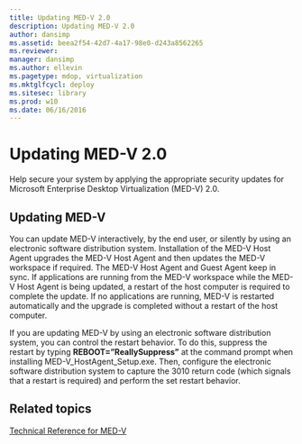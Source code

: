 ```yaml
---
title: Updating MED-V 2.0
description: Updating MED-V 2.0
author: dansimp
ms.assetid: beea2f54-42d7-4a17-98e0-d243a8562265
ms.reviewer: 
manager: dansimp
ms.author: ellevin
ms.pagetype: mdop, virtualization
ms.mktglfcycl: deploy
ms.sitesec: library
ms.prod: w10
ms.date: 06/16/2016
---
```



# Updating MED-V 2.0


Help secure your system by applying the appropriate security updates for Microsoft Enterprise Desktop Virtualization (MED-V) 2.0.

## Updating MED-V


You can update MED-V interactively, by the end user, or silently by using an electronic software distribution system. Installation of the MED-V Host Agent upgrades the MED-V Host Agent and then updates the MED-V workspace if required. The MED-V Host Agent and Guest Agent keep in sync. If applications are running from the MED-V workspace while the MED-V Host Agent is being updated, a restart of the host computer is required to complete the update. If no applications are running, MED-V is restarted automatically and the upgrade is completed without a restart of the host computer.

If you are updating MED-V by using an electronic software distribution system, you can control the restart behavior. To do this, suppress the restart by typing **REBOOT=”ReallySuppress”** at the command prompt when installing MED-V\_HostAgent\_Setup.exe. Then, configure the electronic software distribution system to capture the 3010 return code (which signals that a restart is required) and perform the set restart behavior.

## Related topics


[Technical Reference for MED-V](technical-reference-for-med-v.md)

 

 





